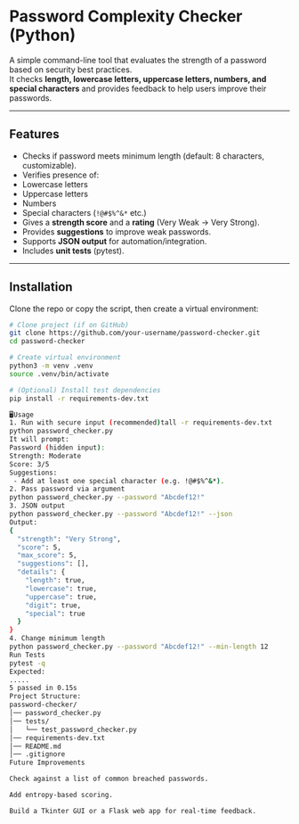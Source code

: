 #  Password Complexity Checker (Python)

A simple command-line tool that evaluates the strength of a password based on security best practices.  
It checks **length, lowercase letters, uppercase letters, numbers, and special characters** and provides feedback to help users improve their passwords.

---

## Features
-  Checks if password meets minimum length (default: 8 characters, customizable).
-  Verifies presence of:
  - Lowercase letters  
  - Uppercase letters  
  - Numbers  
  - Special characters (`!@#$%^&*` etc.)
-  Gives a **strength score** and a **rating** (Very Weak → Very Strong).
-  Provides **suggestions** to improve weak passwords.
-  Supports **JSON output** for automation/integration.
-  Includes **unit tests** (pytest).

---

##  Installation

Clone the repo or copy the script, then create a virtual environment:

```bash
# Clone project (if on GitHub)
git clone https://github.com/your-username/password-checker.git
cd password-checker

# Create virtual environment
python3 -m venv .venv
source .venv/bin/activate

# (Optional) Install test dependencies
pip install -r requirements-dev.txt

🖥Usage
1. Run with secure input (recommended)tall -r requirements-dev.txt
python password_checker.py
It will prompt:
Password (hidden input):
Strength: Moderate
Score: 3/5
Suggestions:
 - Add at least one special character (e.g. !@#$%^&*).
2. Pass password via argument
python password_checker.py --password "Abcdef12!"
3. JSON output
python password_checker.py --password "Abcdef12!" --json
Output:
{
  "strength": "Very Strong",
  "score": 5,
  "max_score": 5,
  "suggestions": [],
  "details": {
    "length": true,
    "lowercase": true,
    "uppercase": true,
    "digit": true,
    "special": true
  }
}
4. Change minimum length
python password_checker.py --password "Abcdef12!" --min-length 12
Run Tests
pytest -q
Expected:
.....                                                                  [100%]
5 passed in 0.15s
Project Structure:
password-checker/
│── password_checker.py        
│── tests/                     
│   └── test_password_checker.py
│── requirements-dev.txt       
│── README.md                 
│── .gitignore
Future Improvements

Check against a list of common breached passwords.

Add entropy-based scoring.

Build a Tkinter GUI or a Flask web app for real-time feedback.


